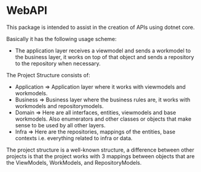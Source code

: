 # WebAPI
This package is intended to assist in the creation of APIs using dotnet core.

Basically it has the following usage scheme:
 - The application layer receives a viewmodel and sends a workmodel to the business layer, it works on top of that object and sends a repository to the repository when necessary.

The Project Structure consists of:
- Application => Application layer where it works with viewmodels and workmodels.
- Business => Business layer where the business rules are, it works with workmodels and repositorymodels.
- Domain => Here are all interfaces, entities, viewmodels and base workmodels. Also enumerators and other classes or objects that make sense to be used by all other layers.
- Infra => Here are the repositories, mappings of the entities, base contexts i.e. everything related to infra or data.

The project structure is a well-known structure, a difference between other projects is that the project works with 3 mappings between objects that are the ViewModels, WorkModels, and RepositoryModels.
